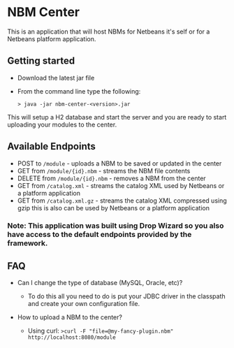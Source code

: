 # NBM Center

This is an application that will host NBMs for Netbeans it's self or for a Netbeans platform application.

## Getting started
- Download the latest jar file
- From the command line type the following:

    `> java -jar nbm-center-<version>.jar`

This will setup a H2 database and start the server and you are ready to start uploading your modules to the center.

## Available Endpoints
- POST to `/module` - uploads a NBM to be saved or updated in the center
- GET from `/module/{id}.nbm` - streams the NBM file contents
- DELETE from `/module/{id}.nbm` - removes a NBM from the center
- GET from `/catalog.xml` - streams the catalog XML used by Netbeans or a platform application
- GET from `/catalog.xml.gz` - streams the catalog XML compressed using gzip this is also can be used by Netbeans or a platform application

### Note: This application was built using Drop Wizard so you also have access to the default endpoints provided by the framework.

## FAQ
- Can I change the type of database (MySQL, Oracle, etc)?
    - To do this all you need to do is put your JDBC driver in the classpath and create your own configuration file.

- How to upload a NBM to the center?
    - Using curl: `>curl -F "file=@my-fancy-plugin.nbm" http://localhost:8080/module`


